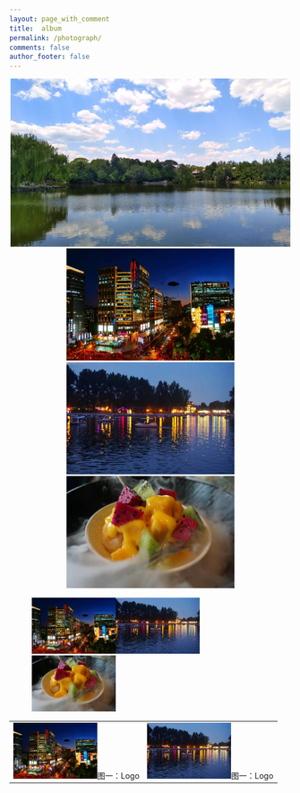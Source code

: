 ```yaml
---
layout: page_with_comment
title:  album
permalink: /photograph/
comments: false
author_footer: false
---
```


<div align="center">
<img src="/images/20180702-01.jpg" height="300px" width = "500px" title="Logo" alt="图片说明">
</div>
<div align="center">
<img src="/images/20190902-01.jpg" height="200px" width = "300px" alt="图片说明"><img src="/images/20190902-02.jpg" height="200px" width = "300px" alt="图片说明"><img src="/images/20190902-03.jpg" height="200px" width = "300px" alt="图片说明">
</div>


<figure class="third">
    <img src="/images/20190902-01.jpg" height="100px" width = "150px" alt="图片说明"><img src="/images/20190902-02.jpg" height="100px" width = "150px" alt="图片说明"><img src="/images/20190902-03.jpg" height="100px" width = "150px" alt="图片说明">
</figure>

<table>
    <tr>
        <td><center><img src="/images/20190902-01.jpg" height="100px" width = "150px" alt="图片说明">图一：Logo</center></td>
        <td><center><img src="/images/20190902-02.jpg" height="100px" width = "150px" alt="图片说明">图一：Logo</center></td>
    </tr>
</table>
